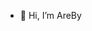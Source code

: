 - 👋 Hi, I’m AreBy

<!---
0xAreBy/0xAreBy is a ✨ special ✨ repository because its `README.md` (this file) appears on your GitHub profile.
You can click the Preview link to take a look at your changes.
--->
